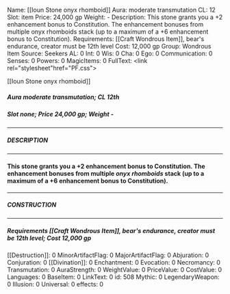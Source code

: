 Name: [[Ioun Stone onyx rhomboid]]
Aura: moderate transmutation
CL: 12
Slot: item
Price: 24,000 gp
Weight: -
Description: This stone grants you a +2 enhancement bonus to Constitution. The enhancement bonuses from multiple onyx rhomboids stack (up to a maximum of a +6 enhancement bonus to Constitution).
Requirements: [[Craft Wondrous Item]], bear's endurance, creator must be 12th level
Cost: 12,000 gp
Group: Wondrous Item
Source: Seekers
AL: 0
Int: 0
Wis: 0
Cha: 0
Ego: 0
Communication: 0
Senses: 0
Powers: 0
MagicItems: 0
FullText: <link rel="stylesheet"href="PF.css"><div class="heading"><p class="alignleft">[[Ioun Stone onyx rhomboid]]</p><div style="clear: both;"></div></div><div><h5><b>Aura </b>moderate transmutation; <b>CL </b>12th</h5><h5><b>Slot </b>none; <b>Price </b>24,000 gp; <b>Weight </b>-</h5></div><hr/><div><h5><b>DESCRIPTION</b></h5></div><hr/><div><h4><p>This stone grants you a +2 enhancement bonus to Constitution. The enhancement bonuses from multiple <i>onyx rhomboids</i> stack (up to a maximum of a +6 enhancement bonus to Constitution).</p></h4></div><hr/><div><h5><b>CONSTRUCTION</b></h5></div><hr/><div><h5><b>Requirements </b>[[Craft Wondrous Item]], <i>bear's endurance</i>, creator must be 12th level; <b>Cost </b>12,000 gp</h5></div>
[[Destruction]]: 0
MinorArtifactFlag: 0
MajorArtifactFlag: 0
Abjuration: 0
Conjuration: 0
[[Divination]]: 0
Enchantment: 0
Evocation: 0
Necromancy: 0
Transmutation: 0
AuraStrength: 0
WeightValue: 0
PriceValue: 0
CostValue: 0
Languages: 0
BaseItem: 0
LinkText: 0
id: 508
Mythic: 0
LegendaryWeapon: 0
Illusion: 0
Universal: 0
effects: 0

